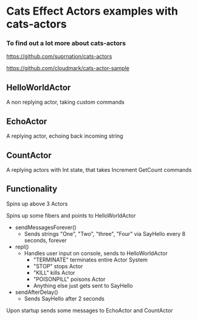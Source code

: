# Cats Effect Actors examples with cats-actors

### To find out a lot more about cats-actors

https://github.com/suprnation/cats-actors

https://github.com/cloudmark/cats-actor-sample


## HelloWorldActor

A non replying actor, taking custom commands

## EchoActor

A replying actor, echoing back incoming string

## CountActor

A replying actors with Int state, that takes Increment GetCount commands

## Functionality

Spins up above 3 Actors

Spins up some fibers and points to HelloWorldActor

- sendMessagesForever()
  - Sends strings "One", "Two", "three", "Four" via SayHello every 8 seconds, forever
- repl()
  - Handles user input on console, sends to HelloWorldActor
    - "TERMINATE" terminates entire Actor System
    - "STOP" stops Actor
    - "KILL" kills Actor
    - "POISONPILL" poisons Actor
    - Anything else just gets sent to SayHello
- sendAfterDelay()
  - Sends SayHello after 2 seconds

Upon startup sends some messages to EchoActor and CountActor

